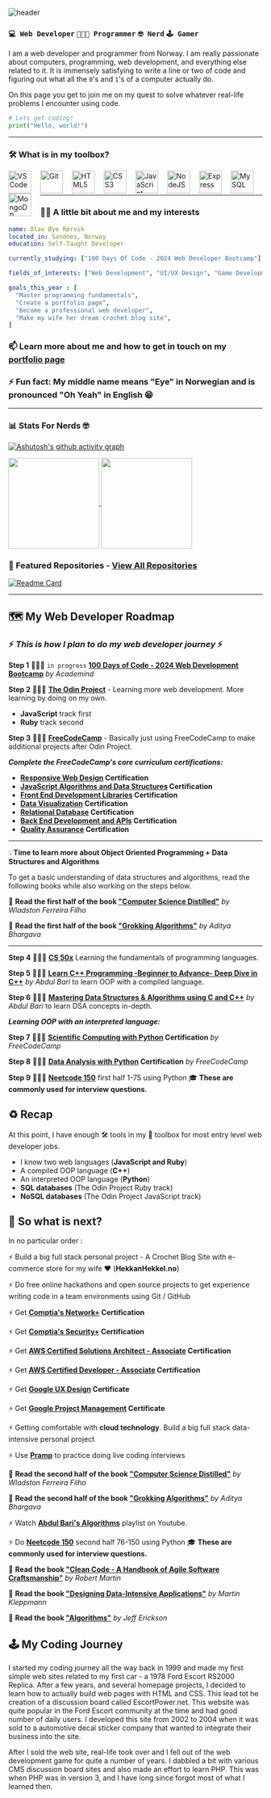 ![header](https://capsule-render.vercel.app/api?type=waving&color=gradient&height=100&fontColor=f5f5f5&section=header&text=🙋🏻‍♂️Hi,%20I%20am%20Olav&fontSize=50&theme=github_dark_dimmed)

### `💻 Web Developer` `🧑🏻‍💻 Programmer` `🤓 Nerd` `🕹️ Gamer`

I am a web developer and programmer from Norway. I am really passionate about computers, programming, web development, and everything else related to it. It is immensely satisfying to write a line or two of code and figuring out what all the `0`'s and `1`'s of a computer actually do.

On this page you get to join me on my quest to solve whatever real-life problems I encounter using code.

```python
# Lets get coding!
print("Hello, world!")
```

---

### 🛠️ What is in my toolbox?

<img align="left" alt="VSCode" title="VSCode" width="45px" style="padding-right:15px;" src="https://cdn.jsdelivr.net/gh/devicons/devicon@latest/icons/vscode/vscode-original.svg" />
<img align="left" alt="Git" title="Git" width="45px" style="padding-right:15px;" src="https://cdn.jsdelivr.net/gh/devicons/devicon@latest/icons/git/git-original.svg" />
<img align="left" alt="HTML5" title="HTML5" width="45px" style="padding-right:15px;" src="https://cdn.jsdelivr.net/gh/devicons/devicon@latest/icons/html5/html5-plain.svg" />
<img align="left" alt="CSS3" title="CSS3" width="45px" style="padding-right:15px;" src="https://cdn.jsdelivr.net/gh/devicons/devicon@latest/icons/css3/css3-plain.svg" />
<img align="left" alt="JavaScript" title="Vanilla JavaScript" width="45px" style="padding-right:15px;" src="https://cdn.jsdelivr.net/gh/devicons/devicon@latest/icons/javascript/javascript-original.svg" />
<img align="left" alt="NodeJS" title="NodeJS" width="45px" style="padding-right:15px;" src="https://cdn.jsdelivr.net/gh/devicons/devicon@latest/icons/nodejs/nodejs-plain-wordmark.svg" />
<img align="left" alt="Express" title="Express" width="45px" style="padding-right:15px;" src="https://img.icons8.com/officel/express-js.png" />
<img align="left" alt="MySQL" title="MySQL" width="45px" style="padding-right:15px;" src="https://cdn.jsdelivr.net/gh/devicons/devicon@latest/icons/mysql/mysql-original.svg" />
<img align="left" alt="MongoDB" title="MongoDB" width="45px" style="padding-right:15px;" src="https://cdn.jsdelivr.net/gh/devicons/devicon@latest/icons/mongodb/mongodb-plain-wordmark.svg" />
<br/><br/>

---

### 👋🏻 A little bit about me and my interests

```yaml
name: Olav Øye Rørvik
located_in: Sandnes, Norway
education: Self-Taught Developer

currently_studying: ["100 Days Of Code - 2024 Web Developer Bootcamp"]

fields_of_interests: ["Web Development", "UI/UX Design", "Game Development"];

goals_this_year : [
  "Master programming fundamentals",
  "Create a portfolio page",
  "Become a professional web developer",
  "Make my wife her dream crochet blog site",
]
```

### 📫 Learn more about me and how to get in touch on my [portfolio page](https://olavr.dev)

### ⚡ Fun fact: My middle name means "Eye" in Norwegian and is pronounced "Oh Yeah" in English 😁

---

### 📊 Stats For Nerds 🤓

[![Ashutosh's github activity graph](https://github-readme-activity-graph.vercel.app/graph?username=olavr-dev&theme=github-dark-dimmed)](https://github.com/olavr-dev?tab=repositories)

<a href="https://github.com/olavr-dev?tab=repositories">
  <img height=180 align="center" src="https://github-readme-stats.vercel.app/api?username=olavr-dev&theme=github_dark_dimmed" />
</a>
<a href="https://github.com/olavr-dev?tab=repositories">
  <img height=180 align="center" src="https://github-readme-stats.vercel.app/api/top-langs?username=olavr-dev&theme=github_dark_dimmed&layout=compact&langs_count=8&card_width=320" />
</a>

### 🔖 Featured Repositories - [View All Repositories](https://github.com/olavr-dev?tab=repositories)

[![Readme Card](https://github-readme-stats.vercel.app/api/pin/?username=olavr-dev&repo=10_milestone-tic-tac-toe&theme=github_dark_dimmed)](https://github.com/olavr-dev/10_milestone-tic-tac-toe)

---

## 🗺️ My Web Developer Roadmap

### ⚡ **_This is how I plan to do my web developer journey_** ⚡

**Step 1** 🧑🏻‍💻 `in progress` **[100 Days of Code - 2024 Web Development Bootcamp](https://www.udemy.com/course/100-days-of-code-web-development-bootcamp/)** _by Academind_

**Step 2** 🧑🏻‍💻 **[The Odin Project](https://www.theodinproject.com/)** - Learning more web development. More learning by doing on my own.

- **JavaScript** track first
- **Ruby** track second

**Step 3** 🧑🏻‍💻 **[FreeCodeCamp](https://www.freecodecamp.org/learn)** - Basically just using FreeCodeCamp to make additional projects after Odin Project.

**_Complete the FreeCodeCamp's core curriculum certifications:_**

- **[Responsive Web Design](https://www.freecodecamp.org/learn/2022/responsive-web-design/) Certification**
- **[JavaScript Algorithms and Data Structures](https://www.freecodecamp.org/learn/javascript-algorithms-and-data-structures-v8/) Certification**
- **[Front End Development Libraries](https://www.freecodecamp.org/learn/front-end-development-libraries/) Certification**
- **[Data Visualization](https://www.freecodecamp.org/learn/data-visualization/) Certification**
- **[Relational Database](https://www.freecodecamp.org/learn/relational-database/) Certification**
- **[Back End Development and APIs](https://www.freecodecamp.org/learn/back-end-development-and-apis/) Certification**
- **[Quality Assurance](https://www.freecodecamp.org/learn/quality-assurance/) Certification**

---

💡**Time to learn more about Object Oriented Programming + Data Structures and Algorithms**

To get a basic understanding of data structures and algorithms, read the following books while also working on the steps below.

📖 **Read the first half of the book ["Computer Science Distilled"](https://code.energy/computer-science-distilled/#get-your-copy)** _by Wladston Ferreira Filho_

📖 **Read the first half of the book ["Grokking Algorithms"](https://www.ark.no/produkt/boker/fagboker/grokking-algorithms-9781617292231)** _by Aditya Bhargava_

---

**Step 4** 🧑🏻‍💻 **[CS 50x](https://cs50.harvard.edu/x/2024/)** Learning the fundamentals of programming languages.

**Step 5** 🧑🏻‍💻 **[Learn C++ Programming -Beginner to Advance- Deep Dive in C++](https://www.udemy.com/course/cpp-deep-dive)** _by Abdul Bari_ to learn OOP with a compiled language.

**Step 6** 🧑🏻‍💻 **[Mastering Data Structures & Algorithms using C and C++](https://www.udemy.com/course/datastructurescncpp/)** _by Abdul Bari_ to learn DSA concepts in-depth.

**_Learning OOP with an interpreted language:_**

**Step 7** 🧑🏻‍💻 **[Scientific Computing with Python](https://www.freecodecamp.org/learn) Certification** _by FreeCodeCamp_

**Step 8** 🧑🏻‍💻 **[Data Analysis with Python](https://www.freecodecamp.org/learn) Certification** _by FreeCodeCamp_

**Step 9** 🧑🏻‍💻 **[Neetcode 150](https://neetcode.io/practice)** first half 1-75 using Python 🎓 **These are commonly used for interview questions.**

## ♻️ Recap

At this point, I have enough 🛠️ tools in my 🧰 toolbox for most entry level web developer jobs.

- I know two web languages (**JavaScript and Ruby**)
- A compiled OOP language (**C++**)
- An interpreted OOP language (**Python**)
- **SQL databases** (The Odin Project Ruby track)
- **NoSQL databases** (The Odin Project JavaScript track)

## 🚀 So what is next?

In no particular order :

⚡ Build a big full stack personal project - A Crochet Blog Site with e-commerce store for my wife ❤️ (**HekkanHekkel.no**)

⚡ Do free online hackathons and open source projects to get experience writing code in a team environments using Git / GitHub

⚡ Get **[Comptia's Network+](https://www.comptia.org/training/by-certification/network) Certification**

⚡ Get **[Comptia's Security+](https://www.comptia.org/training/by-certification/security) Certification**

⚡ Get **[AWS Certified Solutions Architect - Associate](https://aws.amazon.com/certification/certified-solutions-architect-associate/) Certification**

⚡ Get **[AWS Certified Developer - Associate](https://aws.amazon.com/certification/certified-developer-associate/) Certification**

⚡ Get **[Google UX Design](https://aws.amazon.com/certification/certified-developer-associate/) Certificate**

⚡ Get **[Google Project Management](https://grow.google/certificates/project-management/) Certificate**

⚡ Getting comfortable with **cloud technology**. Build a big full stack data-intensive personal project

⚡ Use **[Pramp](https://www.pramp.com/)** to practice doing live coding interviews

📖 **Read the second half of the book ["Computer Science Distilled"](https://code.energy/computer-science-distilled/#get-your-copy)** _by Wladston Ferreira Filho_

📖 **Read the second half of the book ["Grokking Algorithms"](https://www.manning.com/books/grokking-algorithms-second-edition)** _by Aditya Bhargava_

⚡ Watch **[Abdul Bari's Algorithms](https://www.youtube.com/playlist?list=PLDN4rrl48XKpZkf03iYFl-O29szjTrs_O)** playlist on Youtube.

⚡ Do **[Neetcode 150](https://neetcode.io/practice)** second half 76-150 using Python 🎓 **These are commonly used for interview questions.**

📖 **Read the book ["Clean Code - A Handbook of Agile Software Craftsmanship"](https://www.ark.no/produkt/boker/fagboker/clean-code-9780132350884)** _by Robert Martin_

📖 **Read the book ["Designing Data-Intensive Applications"](https://www.ark.no/produkt/boker/fagboker/designing-data-intensive-applications-9781449373320)** _by Martin Kleppmann_

📖 **Read the book ["Algorithms"](https://www.amazon.com/Algorithms-Jeff-Erickson/dp/1792644833)** _by Jeff Erickson_

## 🕹️ My Coding Journey

I started my coding journey all the way back in 1999 and made my first simple web sites related to my first car - a 1978 Ford Escort RS2000 Replica. After a few years, and several homepage projects, I decided to learn how to actually build web pages with HTML and CSS. This lead tot he creation of a discussion board called EscortPower.net. This website was quite popular in the Ford Escort community at the time and had good number of daily users. I developed this site from 2002 to 2004 when it was sold to a automotive decal sticker company that wanted to integrate their business into the site.

After I sold the web site, real-life took over and I fell out of the web development game for quite a number of years. I dabbled a bit with various CMS discussion board sites and also made an effort to learn PHP. This was when PHP was in version 3, and I have long since forgot most of what I learned then.
